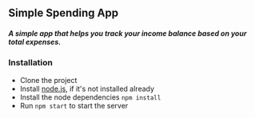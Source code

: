 ## Simple Spending App 

##### A simple app that helps you track your income balance based on your total expenses. 

### Installation
* Clone the project
* Install [node.js](https://nodejs.org), if it's not installed already
* Install the node dependencies `npm install`
* Run `npm start` to start the server
